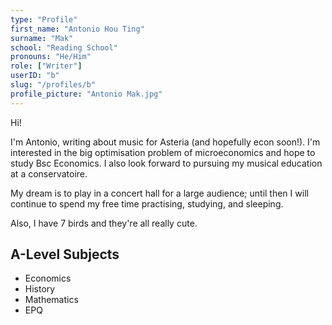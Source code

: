 ```yaml
---
type: "Profile"
first_name: "Antonio Hou Ting"
surname: "Mak"
school: "Reading School"
pronouns: "He/Him"
role: ["Writer"]
userID: "b"
slug: "/profiles/b"
profile_picture: "Antonio Mak.jpg"
---
```


Hi! 

I'm Antonio, writing about music for Asteria (and hopefully econ soon!). I'm interested in the big optimisation problem of microeconomics and hope to study Bsc Economics. I also look forward to pursuing my musical education at a conservatoire. 

My dream is to play in a concert hall for a large audience; until then I will continue to spend my free time practising, studying, and sleeping. 

Also, I have 7 birds and they're all really cute.

## A-Level Subjects

- Economics
- History
- Mathematics
- EPQ
    